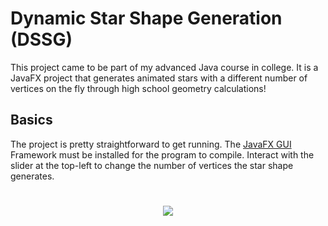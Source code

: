# Dynamic Star Shape Generation (DSSG)
This project came to be part of my advanced Java course in college. It is a JavaFX project that generates animated stars with a different number of vertices on the fly through high school geometry calculations!

## Basics
The project is pretty straightforward to get running. The [JavaFX GUI](https://openjfx.io/) Framework must be installed for the program to compile. Interact with the slider at the top-left to change the number of vertices the star shape generates.

#
<p align="center">
  <img src="https://public.boxcloud.com/api/2.0/files/1647674684971/content?preview=true&version=1812239125771&access_token=1!3SDUV9_tic_W2URLYVGVq-wJbOzhYrY3f-vzs7TKVjLE7ZftUmKpYhPNKW2FFRYmHEydcyrbe83zOai_CH7zYzJpOGLraRHuO_VO0FcjDGuI3v1BlMEDE3nWcI3NgJYY7B3bYn5qwgA_kKwiXFpM-sOI7hTjnPPcVXmoesY52W8YArF-q5jVl2fLm9qg16pyDxLXhPI4QO5X2sfKS-hITPIzelgKAVVVqCg3nQ6X-D4TDAOQB2zAvS8XKgL97U6QpaPN7QM5cbxJ79gK6GBAhYWl_7y_nTY_IdYWhCC-7ELsDY-luhcJB0AN62yQwWuH6u76Jsjz22CIkVfiIh5uG5mciWENE1VOu5PQbo5CFHH1ZYice1ao1DHpWRaRLHw7U_PJSGzy4mW_sSvY6hNrEik3q_1cU3v5Lizt-eLE37lUw-RWDmJMxG25r7zud_LL19YiNPkaPhRcTvgu9VGa9lZgn2Jei6h1kuxJNz0Zy3kieA64dRa-HjbjCz2arqZp0RtcEp1MKnXAViNfd7AZpfUmqqyZXmXgcmhA4R5Ld4sLCdnlGZbCZ39E0dk4BNE3PF60wHO6DHcN8pNDrbbfFvvGQJpoEMTxeRFCPwct&shared_link=https%3A%2F%2Frutgers.app.box.com%2Fs%2Ff4e7p69hef02dwy2v0t5f3wad80osfm9&box_client_name=box-content-preview&box_client_version=2.109.0" />
</p>
